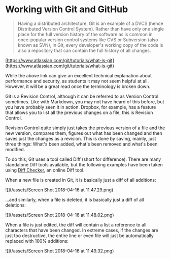 # Working with Git and GitHub

> Having a distributed architecture, Git is an example of a DVCS \(hence Distributed Version Control System\). Rather than have only one single place for the full version history of the software as is common in once-popular version control systems like CVS or Subversion \(also known as SVN\), in Git, every developer's working copy of the code is also a repository that can contain the full history of all changes.

[https://www.atlassian.com/git/tutorials/what-is-git](https://www.atlassian.com/git/tutorials/what-is-git)

While the above link can give an excellent technical explanation about performance and security, as students it may not seem helpful at all. However, it will be a great read once the terminology is broken down.

Git is a Revision Control, although it can be referred to as Version Control sometimes. Like with Markdown, you may not have heard of this before, but you have probably seen it in action. Dropbox, for example, has a feature that allows you to list all the previous changes on a file, this is Revision Control.

Revision Control quite simply just takes the previous version of a file and the new version, compares them, figures out what has been changed and then saves just the changes as a revision. This is done by saving, mainly, just three things: What's been added, what's been removed and what's been modified.

To do this, Git uses a tool called Diff \(short for difference\). There are many standalone Diff tools available, but the following examples have been taken using [Diff Checker](https://www.diffchecker.com/diff), an online Diff tool.

When a new file is created in Git, it is basically just a diff of all additions:

![](/assets/Screen Shot 2018-04-16 at 11.47.29.png)

...and similarly, when a file is deleted, it is basically just a diff of all deletions:

![](/assets/Screen Shot 2018-04-16 at 11.48.02.png)

When a file is just edited, the diff will contain a list a reference to all characters that have been changed. In extreme cases, if the changes are just too destructive, the entire line or even file will just be automatically replaced with 100% additions:

![](/assets/Screen Shot 2018-04-16 at 11.49.32.png)

